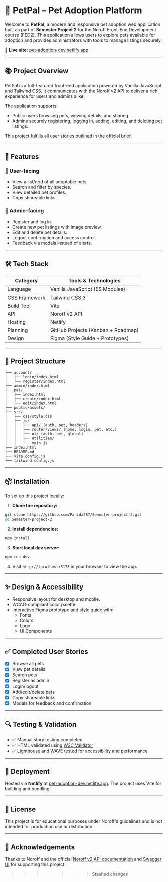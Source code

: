 # 🐾 PetPal – Pet Adoption Platform

Welcome to **PetPal**, a modern and responsive pet adoption web application built as part of **Semester Project 2** for the Noroff Front-End Development course (FED2). This application allows users to explore pets available for adoption and provides administrators with tools to manage listings securely.

**🔗 Live site:** [pet-adoption-dev.netlify.app](https://pet-adoption-dev.netlify.app)

---

## 📚 Project Overview

PetPal is a full-featured front-end application powered by Vanilla JavaScript and Tailwind CSS. It communicates with the Noroff v2 API to deliver a rich experience for users and admins alike.

The application supports:

- Public users browsing pets, viewing details, and sharing.
- Admins securely registering, logging in, adding, editing, and deleting pet listings.

This project fulfills all user stories outlined in the official brief.

---

## 🚀 Features

### 🦡 User-facing
- View a list/grid of all adoptable pets.
- Search and filter by species.
- View detailed pet profiles.
- Copy shareable links.

### 🔐 Admin-facing
- Register and log in.
- Create new pet listings with image preview.
- Edit and delete pet details.
- Logout confirmation and access control.
- Feedback via modals instead of alerts.

---

## 🛠️ Tech Stack

| Category        | Tools & Technologies                     |
|----------------|------------------------------------------|
| Language        | Vanilla JavaScript (ES Modules)         |
| CSS Framework   | Tailwind CSS 3                          |
| Build Tool      | Vite                                     |
| API             | Noroff v2 API                            |
| Hosting         | Netlify                                  |
| Planning        | GitHub Projects (Kanban + Roadmap)       |
| Design          | Figma (Style Guide + Prototypes)         |

---

## 📁 Project Structure

```plaintext
├── account/
│   ├── login/index.html
│   └── register/index.html
├── admin/index.html
├── pet/
│   ├── index.html
│   ├── create/index.html
│   └── edit/index.html
├── public/assets/
├── src/
│   ├── css/style.css
│   ├── js/
│   │   ├── api/ (auth, pet, headers)
│   │   ├── router/views/ (home, login, pet, etc.)
│   │   ├── ui/ (auth, pet, global)
│   │   ├── utilities/
│   │   └── main.js
├── index.html
├── README.md
├── vite.config.js
└── tailwind.config.js
```

---

## 📦 Installation

To set up this project locally:

1. **Clone the repository:**

```bash
git clone https://github.com/Panida287/Semester-project-2.git
cd Semester-project-2
```

2. **Install dependencies:**

```bash
npm install
```

3. **Start local dev server:**

```bash
npm run dev
```

4. Visit `http://localhost:5173` in your browser to view the app.

---

## ✨ Design & Accessibility

- Responsive layout for desktop and mobile.
- WCAG-compliant color palette.
- Interactive Figma prototype and style guide with:
    - Fonts
    - Colors
    - Logo
    - UI Components

---

## ✅ Completed User Stories

- [x] Browse all pets
- [x] View pet details
- [x] Search pets
- [x] Register as admin
- [x] Login/logout
- [x] Add/edit/delete pets
- [x] Copy shareable links
- [x] Modals for feedback and confirmation

---

## 🔍 Testing & Validation

- ✅ Manual story testing completed
- ✅ HTML validated using [W3C Validator](https://validator.w3.org/)
- ✅ Lighthouse and WAVE tested for accessibility and performance

---

## 📂 Deployment

Hosted via **Netlify** at [pet-adoption-dev.netlify.app](https://pet-adoption-dev.netlify.app). The project uses Vite for building and bundling.

---

## 📄 License

This project is for educational purposes under Noroff's guidelines and is not intended for production use or distribution.

---

## 🙌 Acknowledgements

Thanks to Noroff and the official [Noroff v2 API documentation](https://docs.noroff.dev/docs/v2/basic/pets) and [Swagger UI](https://v2.api.noroff.dev/docs/static/index.html#/pets) for supporting this project.

>>>>>>> Stashed changes
